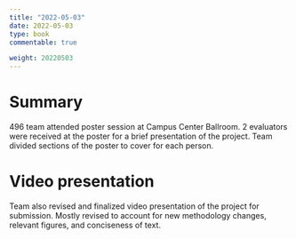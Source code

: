 ```yaml
---
title: "2022-05-03"
date: 2022-05-03
type: book
commentable: true

weight: 20220503
---
```


# Summary

496 team attended poster session at Campus Center Ballroom. 2 evaluators were received at the poster for a brief presentation of the project. Team divided sections of the poster to cover for each person. 

# Video presentation

Team also revised and finalized video presentation of the project for submission. Mostly revised to account for new methodology changes, relevant figures, and conciseness of text. 

